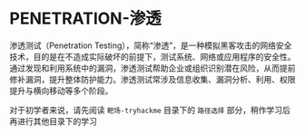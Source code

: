 # PENETRATION-渗透

渗透测试（Penetration Testing），简称“渗透”，是一种模拟黑客攻击的网络安全技术，目的是在不造成实际破坏的前提下，测试系统、网络或应用程序的安全性。通过发现和利用系统中的漏洞，渗透测试帮助企业或组织识别潜在风险，从而提前修补漏洞，提升整体防护能力。渗透测试常涉及信息收集、漏洞分析、利用、权限提升与横向移动等多个阶段。

对于初学者来说，请先阅读 `靶场-tryhackme` 目录下的 `路径选择` 部分，稍作学习后再进行其他目录下的学习